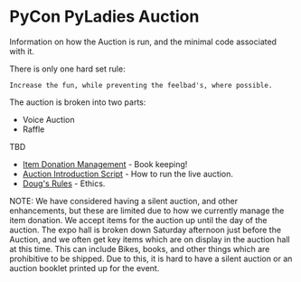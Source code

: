 # PyCon PyLadies Auction

Information on how the Auction is run, and the minimal code associated with it.


There is only one hard set rule:
    
    Increase the fun, while preventing the feelbad's, where possible.

The auction is broken into two parts:

* Voice Auction
* Raffle

TBD

* [Item Donation Management](item-management.md) - Book keeping!
* [Auction Introduction Script](introduction.md) - How to run the live auction.
* [Doug's Rules](dougs-rules.md) - Ethics.

NOTE: We have considered having a silent auction, and other enhancements, but these are limited due to how we currently manage the item donation. We accept items for the auction up until the day of the auction. The expo hall is broken down Saturday afternoon just before the Auction, and we often get key items which are on display in the auction hall at this time. This can include Bikes, books, and other things which are prohibitive to be shipped. Due to this, it is hard to have a silent auction or an auction booklet printed up for the event.

